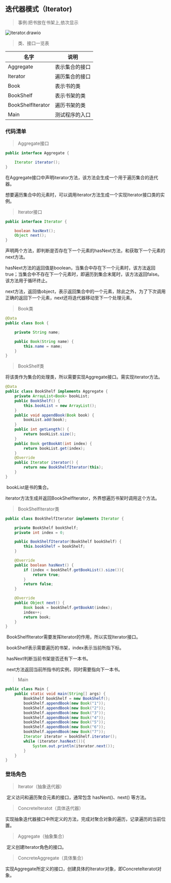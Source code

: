 ## 迭代器模式（Iterator)

> 事例:把书放在书架上,依次显示

![iterator.drawio](D:/图/3150/iterator.drawio.png)

> 类、接口一览表

| 名字              | 说明           |
| ----------------- | -------------- |
| Aggregate         | 表示集合的接口 |
| Iterator          | 遍历集合的接口 |
| Book              | 表示书的类     |
| BookShelf         | 表示书架的类   |
| BookShelfIterator | 遍历书架的类   |
| Main              | 测试程序的入口 |

### 代码清单

> Aggregate接口

```java
public interface Aggregate {

    Iterator iterator();
}
```

​		在Aggregate接口中声明iterator方法，该方法会生成一个用于遍历集合的迭代器。

​		想要遍历集合中的元素时，可以调用iterator方法生成一个实现Iterator接口类的实例。

> Iterator接口

```java
public interface Iterator {

    boolean hasNext();
    Object next();
}

```

​		声明两个方法，即判断是否存在下一个元素的hasNext方法，和获取下一个元素的next方法。

​		hasNext方法的返回值是boolean，当集合中存在下一个元素时，该方法返回true；当集合中不存在下一个元素时，即遍历到集合末尾时，该方法返回false。该方法用于循环终止。

​		next方法，返回值object，表示返回集合中的一个元素，除此之外，为了下次调用正确的返回下一个元素，next还将迭代器移动至下一个处理元素。		

> Book类

```java
@Data
public class Book {

    private String name;

    public Book(String name) {
        this.name = name;
    }
}
```

>  BookShelf类

​		将该类作为集合的处理类，所以需要实现Aggregate接口。需实现iterator方法。

```java
@Data
public class BookShelf implements Aggregate {
    private ArrayList<Book> bookList;
    public BookShelf() {
        this.bookList = new ArrayList();
    }
    public void appendBook(Book book) {
        bookList.add(book);
    }
    public int getLength() {
        return bookList.size();
    }
    public Book getBookAt(int index) {
        return bookList.get(index);
    }
    @Override
    public Iterator iterator() {
        return new BookShelfIterator(this);
    }
}
```

​		bookList是书的集合。

​		iterator方法生成并返回BookShelfIterator，外界想遍历书架时调用这个方法。

> BookShelfIterator类

```java
public class BookShelfIterator implements Iterator {

    private BookShelf bookShelf;
    private int index = 0;

    public BookShelfIterator(BookShelf bookShelf) {
        this.bookShelf = bookShelf;
    }

    @Override
    public boolean hasNext() {
        if (index < bookShelf.getBookList().size()){
            return true;
        }
        return false;
    }

    @Override
    public Object next() {
        Book book = bookShelf.getBookAt(index);
        index++;
        return book;
    }
}
```

​		BookShelfIterator需要发挥Iterator的作用，所以实现Iterator接口。

​		bookShelf表示需要遍历的书架，index表示当前所指下标。

​		hasNext判断当前书架是否还有下一本书。

​		next方法返回当前所指书的实例，同时需要指向下一本书。

> Main

```java
public class Main {
    public static void main(String[] args) {
        BookShelf bookShelf = new BookShelf();
        bookShelf.appendBook(new Book("1"));
        bookShelf.appendBook(new Book("2"));
        bookShelf.appendBook(new Book("3"));
        bookShelf.appendBook(new Book("4"));
        bookShelf.appendBook(new Book("5"));
        bookShelf.appendBook(new Book("6"));
        bookShelf.appendBook(new Book("7"));
        Iterator iterator = bookShelf.iterator();
        while (iterator.hasNext()){
            System.out.println(iterator.next());
        }
    }
}
```

### 登场角色

> Iterator（抽象迭代器）

​		定义访问和遍历聚合元素的接口，通常包含 hasNext()、next() 等方法。 

> ConcreteIteratot（具体迭代器）

​		实现抽象迭代器接口中所定义的方法，完成对聚合对象的遍历，记录遍历的当前位置。 

> Aggregate（抽象集合）

​		定义创建Iterator角色的接口。

> ConcreteAggregate（具体集合）

​		实现Aggregate所定义的接口，创建具体的Iterator对象，即ConcreteIteratot对象。